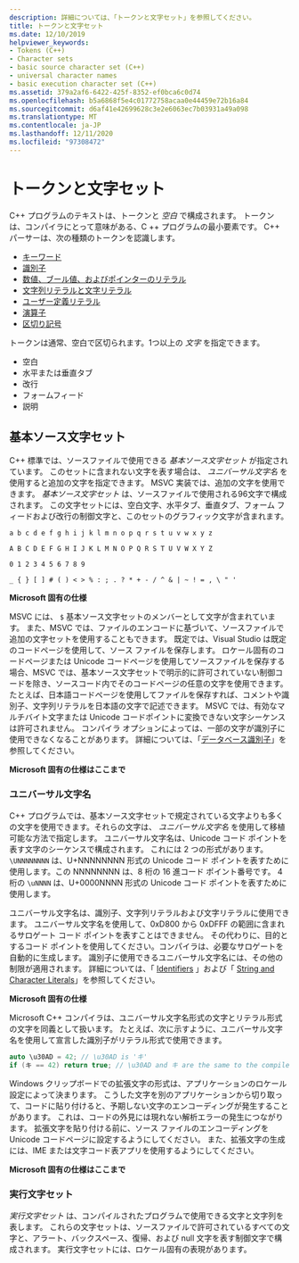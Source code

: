 ```yaml
---
description: 詳細については、「トークンと文字セット」を参照してください。
title: トークンと文字セット
ms.date: 12/10/2019
helpviewer_keywords:
- Tokens (C++)
- Character sets
- basic source character set (C++)
- universal character names
- basic execution character set (C++)
ms.assetid: 379a2af6-6422-425f-8352-ef0bca6c0d74
ms.openlocfilehash: b5a6868f5e4c01772758acaa0e44459e72b16a84
ms.sourcegitcommit: d6af41e42699628c3e2e6063ec7b03931a49a098
ms.translationtype: MT
ms.contentlocale: ja-JP
ms.lasthandoff: 12/11/2020
ms.locfileid: "97308472"
---
```

# <a name="tokens-and-character-sets"></a>トークンと文字セット

C++ プログラムのテキストは、トークンと *空白* で構成されます。 トークンは、コンパイラにとって意味がある、C ++ プログラムの最小要素です。 C++ パーサーは、次の種類のトークンを認識します。

- [キーワード](../cpp/keywords-cpp.md)
- [識別子](../cpp/identifiers-cpp.md)
- [数値、ブール値、およびポインターのリテラル](../cpp/numeric-boolean-and-pointer-literals-cpp.md)
- [文字列リテラルと文字リテラル](../cpp/string-and-character-literals-cpp.md)
- [ユーザー定義リテラル](../cpp/user-defined-literals-cpp.md)
- [演算子](../cpp/cpp-built-in-operators-precedence-and-associativity.md)
- [区切り記号](../cpp/punctuators-cpp.md)

トークンは通常、空白で区切られます。1つ以上の *文字* を指定できます。

- 空白
- 水平または垂直タブ
- 改行
- フォームフィード
- 説明

## <a name="basic-source-character-set"></a>基本ソース文字セット

C++ 標準では、ソースファイルで使用できる *基本ソース文字セット* が指定されています。 このセットに含まれない文字を表す場合は、 *ユニバーサル文字名* を使用すると追加の文字を指定できます。 MSVC 実装では、追加の文字を使用できます。 *基本ソース文字セット* は、ソースファイルで使用される96文字で構成されます。 この文字セットには、空白文字、水平タブ、垂直タブ、フォーム フィードおよび改行の制御文字と、このセットのグラフィック文字が含まれます。

`a b c d e f g h i j k l m n o p q r s t u v w x y z`

`A B C D E F G H I J K L M N O P Q R S T U V W X Y Z`

`0 1 2 3 4 5 6 7 8 9`

`_ { } [ ] # ( ) < > % : ; . ? * + - / ^ & | ~ ! = , \ " '`

**Microsoft 固有の仕様**

MSVC には、 `$` 基本ソース文字セットのメンバーとして文字が含まれています。 また、MSVC では、ファイルのエンコードに基づいて、ソースファイルで追加の文字セットを使用することもできます。 既定では、Visual Studio は既定のコードページを使用して、ソース ファイルを保存します。 ロケール固有のコードページまたは Unicode コードページを使用してソースファイルを保存する場合、MSVC では、基本ソース文字セットで明示的に許可されていない制御コードを除き、ソースコード内でそのコードページの任意の文字を使用できます。 たとえば、日本語コードページを使用してファイルを保存すれば、コメントや識別子、文字列リテラルを日本語の文字で記述できます。 MSVC では、有効なマルチバイト文字または Unicode コードポイントに変換できない文字シーケンスは許可されません。 コンパイラ オプションによっては、一部の文字が識別子に使用できなくなることがあります。 詳細については、「[データベース識別子](../cpp/identifiers-cpp.md)」を参照してください。

**Microsoft 固有の仕様はここまで**

### <a name="universal-character-names"></a>ユニバーサル文字名

C++ プログラムでは、基本ソース文字セットで規定されている文字よりも多くの文字を使用できます。それらの文字は、 *ユニバーサル文字名* を使用して移植可能な方法で指定します。 ユニバーサル文字名は、Unicode コード ポイントを表す文字のシーケンスで構成されます。  これには 2 つの形式があります。 `\UNNNNNNNN` は、U+NNNNNNNN 形式の Unicode コード ポイントを表すために使用します。この NNNNNNNN は、8 桁の 16 進コード ポイント番号です。 4 桁の `\uNNNN` は、U+0000NNNN 形式の Unicode コード ポイントを表すために使用します。

ユニバーサル文字名は、識別子、文字列リテラルおよび文字リテラルに使用できます。 ユニバーサル文字名を使用して、0xD800 から 0xDFFF の範囲に含まれるサロゲート コード ポイントを表すことはできません。 その代わりに、目的とするコード ポイントを使用してください。コンパイラは、必要なサロゲートを自動的に生成します。 識別子に使用できるユニバーサル文字名には、その他の制限が適用されます。 詳細については、「 [Identifiers](../cpp/identifiers-cpp.md) 」および「 [String and Character Literals](../cpp/string-and-character-literals-cpp.md)」を参照してください。

**Microsoft 固有の仕様**

Microsoft C++ コンパイラは、ユニバーサル文字名形式の文字とリテラル形式の文字を同義として扱います。 たとえば、次に示すように、ユニバーサル文字名を使用して宣言した識別子がリテラル形式で使用できます。

```cpp
auto \u30AD = 42; // \u30AD is 'キ'
if (キ == 42) return true; // \u30AD and キ are the same to the compiler
```

Windows クリップボードでの拡張文字の形式は、アプリケーションのロケール設定によって決まります。 こうした文字を別のアプリケーションから切り取って、コードに貼り付けると、予期しない文字のエンコーディングが発生することがあります。 これは、コードの外見には現れない解析エラーの発生につながります。 拡張文字を貼り付ける前に、ソース ファイルのエンコーディングを Unicode コードページに設定するようにしてください。 また、拡張文字の生成には、IME または文字コード表アプリを使用するようにしてください。

**Microsoft 固有の仕様はここまで**

### <a name="execution-character-sets"></a>実行文字セット

*実行文字セット* は、コンパイルされたプログラムで使用できる文字と文字列を表します。 これらの文字セットは、ソースファイルで許可されているすべての文字と、アラート、バックスペース、復帰、および null 文字を表す制御文字で構成されます。 実行文字セットには、ロケール固有の表現があります。
